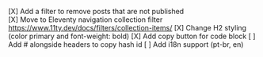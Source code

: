 [X] Add a filter to remove posts that are not published  
[X] Move to Eleventy navigation collection filter https://www.11ty.dev/docs/filters/collection-items/
[X] Change H2 styling (color primary and font-weight: bold)
[X] Add copy button for code block
[ ] Add # alongside headers to copy hash id
[ ] Add i18n support (pt-br, en)